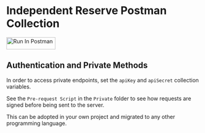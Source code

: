 # Independent Reserve Postman Collection

[<img src="https://run.pstmn.io/button.svg" alt="Run In Postman" style="width: 128px; height: 32px;">](https://god.gw.postman.com/run-collection/34428362-8c7029b9-e12b-40f5-8a07-418436993b83?action=collection%2Ffork&source=rip_markdown&collection-url=entityId%3D34428362-8c7029b9-e12b-40f5-8a07-418436993b83%26entityType%3Dcollection%26workspaceId%3D445c76f6-7a4a-40a9-804a-5a4e33f1558c)

## Authentication and Private Methods

In order to access private endpoints, set the `apiKey` and `apiSecret` collection variables.

See the `Pre-request Script` in the `Private` folder to see how requests are signed before being sent to the server. 

This can be adopted in your own project and migrated to any other programming language.